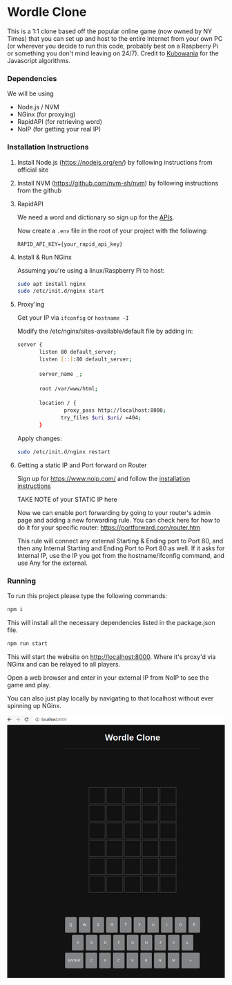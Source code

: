 # Wordle Clone

This is a 1:1 clone based off the popular online game (now owned by NY Times) that you can set up and host to the entire Internet from your own PC (or wherever you decide to run this code, probably best on a Raspberry Pi or something you don't mind leaving on 24/7). Credit to [Kubowania](https://github.com/kubowania) for the Javascript algorithms.

### Dependencies

We will be using

- Node.js / NVM
- NGinx (for proxying)
- RapidAPI (for retrieving word)
- NoIP (for getting your real IP)

### Installation Instructions

1. Install Node.js (https://nodejs.org/en/) by following instructions from official site

2. Install NVM (https://github.com/nvm-sh/nvm) by following instructions from the github

3. RapidAPI

   We need a word and dictionary so sign up for the [APIs](https://bit.ly/rapidapi-hub).

   Now create a `.env` file in the root of your project with the following:

   ```
   RAPID_API_KEY={your_rapid_api_key}
   ```

4. Install & Run NGinx

   Assuming you're using a linux/Raspberry Pi to host:

   ```bash
   sudo apt install nginx
   sudo /etc/init.d/nginx start
   ```

5. Proxy'ing 

   Get your IP via `ifconfig` or `hostname -I`

   Modify the /etc/nginx/sites-available/default file by adding in:

   ```bash
   server {
          listen 80 default_server;
          listen [::]:80 default_server;
   
          server_name _;
   
          root /var/www/html;
   
          location / {
          		  proxy_pass http://localhost:8000;
                 try_files $uri $uri/ =404;
          }
   
   ```

   Apply changes:

   ```bash
   sudo /etc/init.d/nginx restart
   ```

6. Getting a static IP and Port forward on Router

   Sign up for https://www.noip.com/ and follow the [installation instructions](https://www.noip.com/support/knowledgebase/installing-the-linux-dynamic-update-client-on-ubuntu/)

   TAKE NOTE of your STATIC IP here

   

   Now we can enable port forwarding by going to your router's admin page and adding a new forwarding rule. You can check here for how to do it for your specific router: https://portforward.com/router.htm

   This rule will connect any external Starting & Ending port to Port 80, and then any Internal Starting and Ending Port to Port 80 as well. If it asks for Internal IP, use the IP you got from the hostname/ifconfig command, and use Any for the external. 

### Running

To run this project please type the following commands:

```bash
npm i
```

This will install all the necessary dependencies listed in the package.json file.

```bash
npm run start
```

This will start the website on [http://localhost:8000](http://localhost:8000/). Where it's proxy'd via NGinx and can be relayed to all players.

Open a web browser and enter in your external IP from NoIP to see the game and play.

You can also just play locally by navigating to that localhost without ever spinning up NGinx.



![wordle_screenshot](./wordle_screenshot.png)

